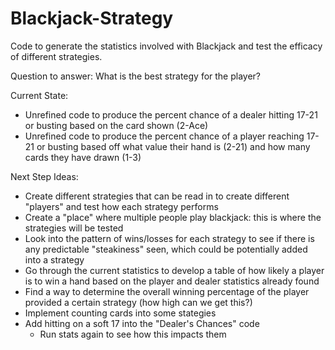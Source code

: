 # Blackjack-Strategy
Code to generate the statistics involved with Blackjack and test the efficacy of different strategies.

Question to answer: What is the best strategy for the player?

Current State:
 - Unrefined code to produce the percent chance of a dealer hitting 17-21 or busting based on the card shown (2-Ace)
 - Unrefined code to produce the percent chance of a player reaching 17-21 or busting based off what value their hand is (2-21) and how many cards they have drawn (1-3)

Next Step Ideas:
 - Create different strategies that can be read in to create different "players" and test how each strategy performs
 - Create a "place" where multiple people play blackjack: this is where the strategies will be tested
 - Look into the pattern of wins/losses for each strategy to see if there is any predictable "steakiness" seen, which could be potentially added into a strategy
 - Go through the current statistics to develop a table of how likely a player is to win a hand based on the player and dealer statistics already found
 - Find a way to determine the overall winning percentage of the player provided a certain strategy (how high can we get this?)
 - Implement counting cards into some stategies
 - Add hitting on a soft 17 into the "Dealer's Chances" code
     - Run stats again to see how this impacts them
